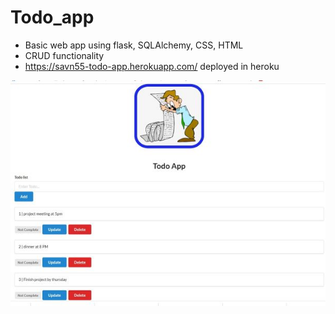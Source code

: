 # Todo_app
* Basic web app using flask, SQLAlchemy, CSS, HTML
* CRUD functionality
* https://savn55-todo-app.herokuapp.com/ deployed in heroku

![alt text](https://github.com/Savn55/Todo_app/blob/master/static/image.jpg?raw=true)
